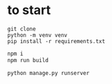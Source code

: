 # to start

```
git clone
python -m venv venv
pip install -r requirements.txt
```

```javascript
npm i
npm run build
```

```python
python manage.py runserver
```

